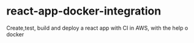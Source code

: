 # react-app-docker-integration
Create,test, build and deploy a react app with CI in AWS, with the help o docker